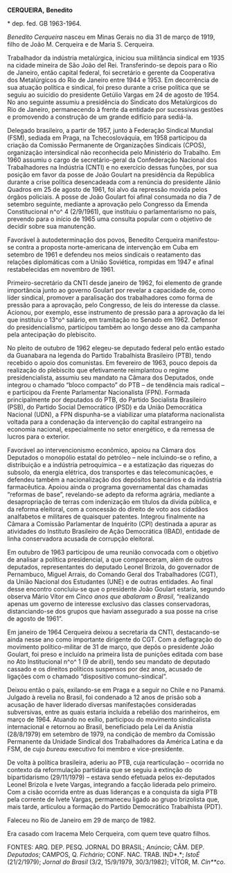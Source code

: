 **CERQUEIRA,** **Benedito**

\* dep. fed. GB 1963-1964.

*Benedito Cerqueira* nasceu em Minas Gerais no dia 31 de março de 1919,
filho de João M. Cerqueira e de Maria S. Cerqueira.

Trabalhador da indústria metalúrgica, iniciou sua militância sindical em
1935 na cidade mineira de São João del Rei. Transferindo-se depois para
o Rio de Janeiro, então capital federal, foi secretário e gerente da
Cooperativa dos Metalúrgicos do Rio de Janeiro entre 1944 e 1953. Em
decorrência de sua atuação política e sindical, foi preso durante a
crise política que se seguiu ao suicídio do presidente Getúlio Vargas em
24 de agosto de 1954. No ano seguinte assumiu a presidência do Sindicato
dos Metalúrgicos do Rio de Janeiro, permanecendo à frente da entidade
por sucessivas gestões e promovendo a construção de um grande edifício
para sediá-la.

Delegado brasileiro, a partir de 1957, junto à Federação Sindical
Mundial (FSM), sediada em Praga, na Tchecoslováquia, em 1958 participou
da criação da Comissão Permanente de Organizações Sindicais (CPOS),
organização intersindical não reconhecida pelo Ministério do Trabalho.
Em 1960 assumiu o cargo de secretário-geral da Confederação Nacional dos
Trabalhadores na Indústria (CNTI) e no exercício dessas funções, por sua
posição em favor da posse de João Goulart na presidência da República
durante a crise política desencadeada com a renúncia do presidente Jânio
Quadros em 25 de agosto de 1961, foi alvo da repressão movida pelos
órgãos policiais. A posse de João Goulart foi afinal consumada no dia 7
de setembro seguinte, mediante a aprovação pelo Congresso da Emenda
Constitucional n^o^ 4 (2/9/1961), que instituiu o parlamentarismo no
país, prevendo para o início de 1965 uma consulta popular com o objetivo
de decidir sobre sua manutenção.

Favorável à autodeterminação dos povos, Benedito Cerqueira manifestou-se
contra a proposta norte-americana de intervenção em Cuba em setembro de
1961 e defendeu nos meios sindicais o reatamento das relações
diplomáticas com a União Soviética, rompidas em 1947 e afinal
restabelecidas em novembro de 1961.

Primeiro-secretário da CNTI desde janeiro de 1962, foi elemento de
grande importância junto ao governo Goulart por revelar a capacidade de,
como líder sindical, promover a paralisação dos trabalhadores como forma
de pressão para a aprovação, pelo Congresso, de leis do interesse da
classe. Acionou, por exemplo, esse instrumento de pressão para a
aprovação da lei que instituiu o 13^o^ salário, em tramitação no Senado
em 1962. Defensor do presidencialismo, participou também ao longo desse
ano da campanha pela antecipação do plebiscito.

No pleito de outubro de 1962 elegeu-se deputado federal pelo então
estado da Guanabara na legenda do Partido Trabalhista Brasileiro (PTB),
tendo recebido o apoio dos comunistas. Em fevereiro de 1963, pouco
depois da realização do plebiscito que efetivamente reimplantou o regime
presidencialista, assumiu seu mandato na Câmara dos Deputados, onde
integrou o chamado “bloco compacto” do PTB – de tendência mais radical –
e participou da Frente Parlamentar Nacionalista (FPN). Formada
principalmente por deputados do PTB, do Partido Socialista Brasileiro
(PSB), do Partido Social Democrático (PSD) e da União Democrática
Nacional (UDN), a FPN dispunha-se a viabilizar uma plataforma
nacionalista voltada para a condenação da intervenção do capital
estrangeiro na economia nacional, especialmente no setor energético, e
da remessa de lucros para o exterior.

Favorável ao intervencionismo econômico, apoiou na Câmara dos Deputados
o monopólio estatal do petróleo – nele incluindo-se o refino, a
distribuição e a indústria petroquímica – e a estatização das riquezas
do subsolo, da energia elétrica, dos transportes e das telecomunicações,
e defendeu também a nacionalização dos depósitos bancários e da
indústria farmacêutica. Apoiou ainda o programa governamental das
chamadas “reformas de base”, revelando-se adepto da reforma agrária,
mediante a desapropriação de terras com indenização em títulos da dívida
pública, e da reforma eleitoral, com a concessão do direito de voto aos
cidadãos analfabetos e militares de quaisquer patentes. Integrou
finalmente na Câmara a Comissão Parlamentar de Inquérito (CPI) destinada
a apurar as atividades do Instituto Brasileiro de Ação Democrática
(IBAD), entidade de linha conservadora acusada de corrupção eleitoral.

Em outubro de 1963 participou de uma reunião convocada com o objetivo de
analisar a política presidencial, a que compareceram, além de outros
deputados, representantes do deputado Leonel Brizola, do governador de
Pernambuco, Miguel Arrais, do Comando Geral dos Trabalhadores (CGT), da
União Nacional dos Estudantes (UNE) e de outras entidades. Ao final
desse encontro concluiu-se que o presidente João Goulart estaria,
segundo observa Mário Vítor em *Cinco anos que abalaram o Brasil*,
“realizando apenas um governo de interesse exclusivo das classes
conservadoras, distanciando-se dos grupos que haviam assegurado a sua
posse na crise de agosto de 1961”.

Em janeiro de 1964 Cerqueira deixou a secretaria da CNTI, destacando-se
ainda nesse ano como importante dirigente do CGT. Com a deflagração do
movimento político-militar de 31 de março, que depôs o presidente João
Goulart, foi preso e incluído na primeira lista de punições editada com
base no Ato Institucional n^o^ 1 (9 de abril), tendo seu mandato de
deputado cassado e os direitos políticos suspensos por dez anos, acusado
de ligações com o chamado “dispositivo comuno-sindical”.

Deixou então o país, exilando-se em Praga e a seguir no Chile e no
Panamá. Julgado à revelia no Brasil, foi condenado a 12 anos de prisão
sob a acusação de haver liderado diversas manifestações consideradas
subversivas, entre as quais estaria incluída a rebelião dos marinheiros,
em março de 1964. Atuando no exílio, participou do movimento
sindicalista internacional e retornou ao Brasil, beneficiado pela Lei da
Anistia (28/8/1979) em setembro de 1979, na condição de membro da
Comissão Permanente da Unidade Sindical dos Trabalhadores da América
Latina e da FSM, de cujo *bureau* executivo foi membro e
vice-presidente.

De volta à política brasileira, aderiu ao PTB, cuja rearticulação –
ocorrida no contexto da reformulação partidária que se seguiu à extinção
do bipartidarismo (29/11/1979) – estava sendo efetuada pelos
ex-deputados Leonel Brizola e Ivete Vargas, integrando a facção liderada
pelo primeiro. Com a cisão ocorrida entre as duas lideranças e a
conquista da sigla PTB pela corrente de Ivete Vargas, permaneceu ligado
ao grupo brizolista que, mais tarde, articulou a formação do Partido
Democrático Trabalhista (PDT).

Faleceu no Rio de Janeiro em 29 de março de 1982.

Era casado com Iracema Melo Cerqueira, com quem teve quatro filhos.

FONTES: ARQ. DEP. PESQ. JORNAL DO BRASIL; *Anúncio*; CÂM. DEP.
*Deputados*; CAMPOS, Q. *Fichário*; CONF. NAC. TRAB. IND*.*; *IstoÉ*
(21/2/1979); *Jornal do Brasil* (3/2, 15/9/1979, 30/3/1982); VÍTOR, M.
*Cin**co*.
